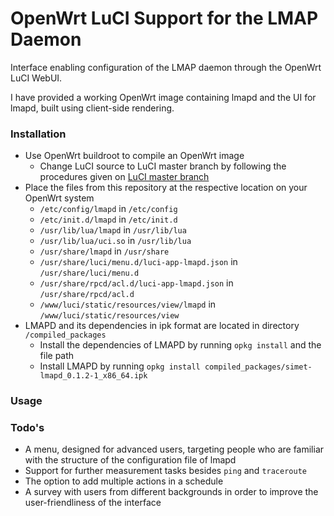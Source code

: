 # OpenWrt LuCI Support for the LMAP Daemon
Interface enabling configuration of the LMAP daemon through the OpenWrt LuCI WebUI.

I have provided a working OpenWrt image containing lmapd and the UI for lmapd, built using client-side rendering.

### Installation

- Use OpenWrt buildroot to compile an OpenWrt image
  * Change LuCI source to LuCI master branch by following the procedures given on [LuCI master branch](https://github.com/openwrt/luci.git)
- Place the files from this repository at the respective location on your OpenWrt system
  * `/etc/config/lmapd` in `/etc/config`
  * `/etc/init.d/lmapd` in `/etc/init.d`
  * `/usr/lib/lua/lmapd` in `/usr/lib/lua`
  * `/usr/lib/lua/uci.so` in `/usr/lib/lua`
  * `/usr/share/lmapd` in `/usr/share`
  * `/usr/share/luci/menu.d/luci-app-lmapd.json` in `/usr/share/luci/menu.d`
  * `/usr/share/rpcd/acl.d/luci-app-lmapd.json` in `/usr/share/rpcd/acl.d`
  * `/www/luci/static/resources/view/lmapd` in `/www/luci/static/resources/view`
- LMAPD and its dependencies in ipk format are located in directory `/compiled_packages`
  * Install the dependencies of LMAPD by running `opkg install` and the file path
  * Install LMAPD by running `opkg install compiled_packages/simet-lmapd_0.1.2-1_x86_64.ipk`
 
 ### Usage
 
 ### Todo's
  - A menu, designed for advanced users, targeting people who are familiar with the structure of the configuration file of lmapd
  - Support for further measurement tasks besides `ping` and `traceroute`
  - The option to add multiple actions in a schedule
  - A survey with users from different backgrounds in order to improve the user-friendliness of the interface

